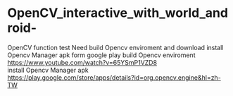 # OpenCV_interactive_with_world_android-
OpenCV function test
Need build Opencv enviroment and download install Opencv Manager apk form google play
build Opencv enviroment
  https://www.youtube.com/watch?v=65YSmP1VZD8   
  install Opencv Manager apk  
  https://play.google.com/store/apps/details?id=org.opencv.engine&hl=zh-TW  
